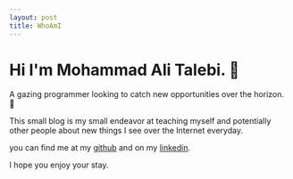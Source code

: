 ```yaml
---
layout: post
title: WhoAmI
---
```


# Hi I'm Mohammad Ali Talebi. 🦫

A gazing programmer looking to catch new opportunities over the horizon. 🙂

This small blog is my small endeavor at teaching myself and potentially other people about new things I see over the Internet everyday.

you can find me at my [github](https://github.com/thisnotalfred) and on my [linkedin](https://www.linkedin.com/in/mohammadalitalebi/).

I hope you enjoy your stay.
